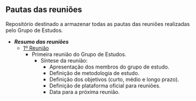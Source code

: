 ## Pautas das reuniões

Repositório destinado a armazenar todas as pautas das reuniões realizadas pelo Grupo de Estudos.

- ***Resumo das reuniões***
     - [1º Reunião](1_reuniao_27_09_2017.md)
        - Primeira reunião do Grupo de Estudos.
            - Síntese da reunião:
                - Apresentação dos membros do grupo de estudo.
                - Definição de metodologia de estudo.
                - Definição dos objetivos (curto, médio e longo prazo).
                - Definição de plataforma oficial para reuniões.
                - Data para a próxima reunião.
